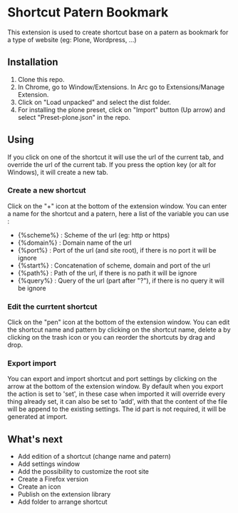 # Shortcut Patern Bookmark

This extension is used to create shortcut base on a patern as bookmark for a type of website (eg: Plone, Wordpress, ...)

## Installation
1. Clone this repo.
1. In Chrome, go to Window/Extensions. In Arc go to Extensions/Manage Extension.
1. Click on "Load unpacked" and select the dist folder.
1. For installing the plone preset, click on "Import" button (Up arrow) and select "Preset-plone.json" in the repo.

## Using
If you click on one of the shortcut it will use the url of the current tab, and override the url of the current tab. If you press the option key (or alt for Windows), it will create a new tab.

### Create a new shortcut
Click on the "+" icon at the bottom of the extension window. You can enter a name for the shortcut and a patern, here a list of the variable you can use :

- {%scheme%} : Scheme of the url (eg: http or https)
- {%domain%} : Domain name of the url
- {%port%} : Port of the url (and site root), if there is no port it will be ignore
- {%start%} : Concatenation of scheme, domain and port of the url
- {%path%} : Path of the url, if there is no path it will be ignore
- {%query%} : Query of the url (part after "?"), if there is no query it will be ignore

### Edit the currtent shortcut
Click on the "pen" icon at the bottom of the extension window. You can edit the shortcut name and pattern by clicking on the shortcut name, delete a by clicking on the trash icon or you can reorder the shortcuts by drag and drop.

### Export import
You can export and import shortcut and port settings by clicking on the arrow at the bottom of the extension window. By default when you export the action is set to 'set', in these case when imported it will override every thing already set, it can also be set to 'add', with that the content of the file will be append to the existing settings. The id part is not required, it will be generated at import.

## What's next
- Add edition of a shortcut (change name and patern)
- Add settings window
- Add the possibility to customize the root site
- Create a Firefox version
- Create an icon
- Publish on the extension library
- Add folder to arrange shortcut

